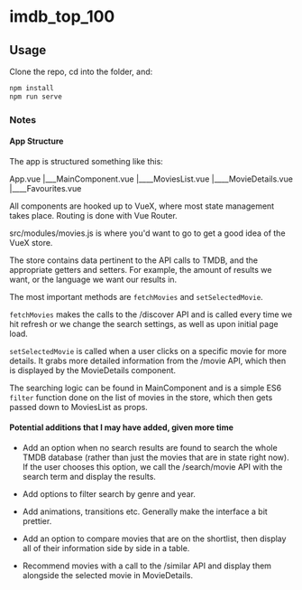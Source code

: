 # imdb_top_100

## Usage

Clone the repo, cd into the folder, and:

```bash
npm install
npm run serve
```

### Notes

#### App Structure

The app is structured something like this:

App.vue
  |___MainComponent.vue
            |____MoviesList.vue
            |____MovieDetails.vue
            |____Favourites.vue

All components are hooked up to VueX, where most state management takes place. Routing is done with Vue Router.

src/modules/movies.js is where you'd want to go to get a good idea of the VueX store.

The store contains data pertinent to the API calls to TMDB, and the appropriate getters and setters. For example, the amount of results we want,
or the language we want our results in.

The most important methods are ```fetchMovies``` and ```setSelectedMovie```.

```fetchMovies``` makes the calls to the /discover API and is called every time we hit refresh or we change the search settings, as well as upon initial page load.

```setSelectedMovie``` is called when a user clicks on a specific movie for more details. It grabs more detailed information from the /movie API, which then is displayed by the MovieDetails component.

The searching logic can be found in MainComponent and is a simple ES6 ```filter``` function done on the list of movies in the store, which then gets passed down to MoviesList as props.

#### Potential additions that I may have added, given more time

* Add an option when no search results are found to search the whole TMDB database (rather than just the movies that are in state right now). If the user chooses this option, we call the /search/movie API with the search term and display the results.

* Add options to filter search by genre and year.

* Add animations, transitions etc. Generally make the interface a bit prettier.

* Add an option to compare movies that are on the shortlist, then display all of their information side by side in a table.

* Recommend movies with a call to the /similar API and display them alongside the selected movie in MovieDetails.
